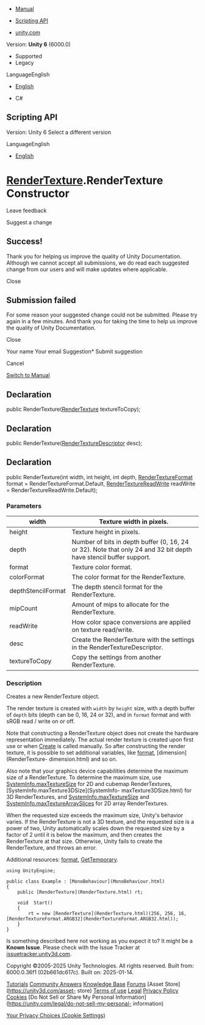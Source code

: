 [ ]()

  * [Manual](../Manual/index.html)
  * [Scripting API](../ScriptReference/index.html)

  * [unity.com](https://unity.com/)

Version: **Unity 6** (6000.0)

  * Supported
  * Legacy

LanguageEnglish

  * [English]()

  * C#

[ ](https://docs.unity3d.com)

## Scripting API

Version: Unity 6 Select a different version

LanguageEnglish

  * [English]()

#  [RenderTexture](RenderTexture.html).RenderTexture Constructor

Leave feedback

Suggest a change

## Success!

Thank you for helping us improve the quality of Unity Documentation. Although
we cannot accept all submissions, we do read each suggested change from our
users and will make updates where applicable.

Close

## Submission failed

For some reason your suggested change could not be submitted. Please <a>try
again</a> in a few minutes. And thank you for taking the time to help us
improve the quality of Unity Documentation.

Close

Your name Your email Suggestion* Submit suggestion

Cancel

[Switch to Manual](../Manual/class-RenderTexture.html "Go to RenderTexture
Component in the Manual")

## Declaration

public RenderTexture([RenderTexture](RenderTexture.html) textureToCopy);

## Declaration

public RenderTexture([RenderTextureDescriptor](RenderTextureDescriptor.html)
desc);

## Declaration

public RenderTexture(int width, int height, int depth,
[RenderTextureFormat](RenderTextureFormat.html) format =
RenderTextureFormat.Default,
[RenderTextureReadWrite](RenderTextureReadWrite.html) readWrite =
RenderTextureReadWrite.Default);

### Parameters

width | Texture width in pixels.  
---|---  
height | Texture height in pixels.  
depth | Number of bits in depth buffer (0, 16, 24 or 32). Note that only 24 and 32 bit depth have stencil buffer support.  
format | Texture color format.  
colorFormat | The color format for the RenderTexture.  
depthStencilFormat | The depth stencil format for the RenderTexture.  
mipCount | Amount of mips to allocate for the RenderTexture.  
readWrite | How color space conversions are applied on texture read/write.  
desc | Create the RenderTexture with the settings in the RenderTextureDescriptor.  
textureToCopy | Copy the settings from another RenderTexture.  
  
### Description

Creates a new RenderTexture object.

The render texture is created with `width` by `height` size, with a depth
buffer of `depth` bits (depth can be 0, 16, 24 or 32), and in `format` format
and with sRGB read / write on or off.  
  
Note that constructing a RenderTexture object does not create the hardware
representation immediately. The actual render texture is created upon first
use or when [Create](RenderTexture.Create.html) is called manually. So after
constructing the render texture, it is possible to set additional variables,
like [format](RenderTexture-graphicsFormat.html), [dimension](RenderTexture-
dimension.html) and so on.  
  
Also note that your graphics device capabilities determine the maximum size of
a RenderTexture. To determine the maximum size, use
[SystemInfo.maxTextureSize](SystemInfo-maxTextureSize.html) for 2D and cubemap
RenderTextures, [SystemInfo.maxTexture3DSize](SystemInfo-
maxTexture3DSize.html) for 3D RenderTextures, and
[SystemInfo.maxTextureSize](SystemInfo-maxTextureSize.html) and
[SystemInfo.maxTextureArraySlices](SystemInfo-maxTextureArraySlices.html) for
2D array RenderTextures.  
  
When the requested size exceeds the maximum size, Unity's behavior varies. If
the RenderTexture is not a 3D texture, and the requested size is a power of
two, Unity automatically scales down the requested size by a factor of 2 until
it is below the maximum, and then creates the RenderTexture at that size.
Otherwise, Unity fails to create the RenderTexture, and throws an error.  
  
Additional resources: [format](RenderTexture-graphicsFormat.html),
[GetTemporary](RenderTexture.GetTemporary.html).

    
    
    using UnityEngine;  
      
    public class Example : [MonoBehaviour](MonoBehaviour.html)
    {
        public [RenderTexture](RenderTexture.html) rt;  
      
        void  Start()
        {
            rt = new [RenderTexture](RenderTexture.html)(256, 256, 16, [RenderTextureFormat.ARGB32](RenderTextureFormat.ARGB32.html));
        }
    }
    

Is something described here not working as you expect it to? It might be a
**Known Issue**. Please check with the Issue Tracker at
[issuetracker.unity3d.com](https://issuetracker.unity3d.com).

Copyright ©2005-2025 Unity Technologies. All rights reserved. Built from:
6000.0.36f1 (02b661dc617c). Built on: 2025-01-14.

[Tutorials](https://unity3d.com/learn) [Community
Answers](https://answers.unity3d.com) [Knowledge
Base](https://support.unity3d.com/hc/en-us)
[Forums](https://forum.unity3d.com) [Asset Store](https://unity3d.com/asset-
store) [Terms of use](https://docs.unity3d.com/Manual/TermsOfUse.html)
[Legal](https://unity.com/legal) [Privacy
Policy](https://unity.com/legal/privacy-policy)
[Cookies](https://unity.com/legal/cookie-policy) [Do Not Sell or Share My
Personal Information](https://unity.com/legal/do-not-sell-my-personal-
information)

[Your Privacy Choices (Cookie Settings)](javascript:void\(0\);)

